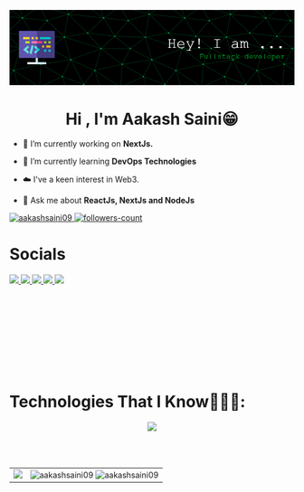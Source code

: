 ![Header](./banner.png)
<h1 align="center">Hi , I'm Aakash Saini😁</h1>

- 🔭 I’m currently working on **NextJs.**

- 🌱 I’m currently learning **DevOps Technologies**

- ☁️ I've a keen interest in Web3.

- 💬 Ask me about **ReactJs, NextJs and NodeJs**
<img align="right" height="400px" src="https://user-images.githubusercontent.com/74038190/229223263-cf2e4b07-2615-4f87-9c38-e37600f8381a.gif" alt="">


<p align="left">
    <a href="https://github.com/aakashsaini09">
        <img src="https://komarev.com/ghpvc/?username=aakashsaini09&label=Profile%20views&color=0e75b6&style=flat" alt="aakashsaini09"/>
    </a>
    <a href="https://github.com/aakashsaini09?tab=followers">
        <img src="https://img.shields.io/github/followers/aakashsaini09?label=Followers&style=social" alt="followers-count">
    </a>
</p>

<h1>Socials</h1>


<p align="left">
    <a href="https://linkedin.com/in/-aakashsaini">
        <img src="https://skillicons.dev/icons?i=linkedin&perline=14" />
    </a>
    <a href="https://discordapp.com/users/1243529310351130704">
        <img src="https://skillicons.dev/icons?i=discord&perline=14" />
    </a>
    <a title="aakashsaini948585@gmail.com" href="mailto:aakashsaini948585@gmail.com">
        <img src="https://skillicons.dev/icons?i=gmail&perline=14" />
    </a>
    <a href="https://www.instagram.com/_aakashsaini/">
        <img src="https://skillicons.dev/icons?i=instagram&perline=14" />
    </a>
    <a href="https://x.com/__aakashsaini">
        <img src="https://skillicons.dev/icons?i=twitter&perline=14" />
    </a>
</p>
</p>

<br/>
<br/>
<br/>
<br/>
<br/>
<br/>
<br/>
<br/>



# Technologies That I Know👨🏻‍💻:
<p align="center">
  <a href="https://skillicons.dev">
    <img src="https://skillicons.dev/icons?i=git,next,docker,firebase,github,js,materialui,mongodb,mysql,prisma,aws,nodejs,react,vite,ts,tailwind&perline=14" />
  </a>
</p>



<br/>
<br/>
<table>
  <tr>
    <td><img src="https://github-readme-stats.anuraghazra1.vercel.app/api/top-langs/?username=aakashsaini09&hide_border=false&no-bg=true&no-frame=true&langs_count=10" width="700"/></td>
    <td>
      <img src="https://github-readme-stats.vercel.app/api?username=aakashsaini09&show_icons=true&locale=en" alt="aakashsaini09" />
      <img src="https://github-readme-streak-stats.herokuapp.com/?user=aakashsaini09&" alt="aakashsaini09" />
    </td>
  </tr>
</table>


